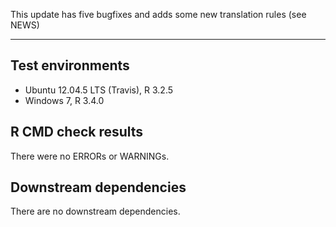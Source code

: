 This update has five bugfixes and adds some new translation rules (see NEWS)

---

## Test environments
* Ubuntu 12.04.5 LTS (Travis), R 3.2.5
* Windows 7, R 3.4.0

## R CMD check results

There were no ERRORs or WARNINGs. 

## Downstream dependencies

There are no downstream dependencies.